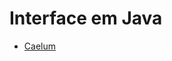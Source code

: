 # Interface em Java

* <a href="http://www.caelum.com.br/apostila-java-orientacao-objetos/interfaces/#10-1-aumentando-nosso-exemplo">Caelum</a>
